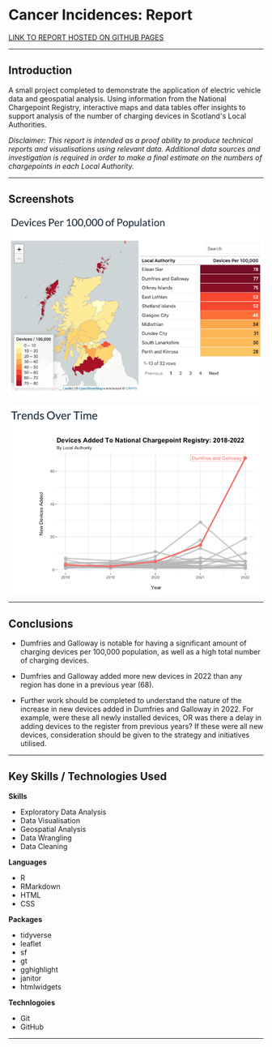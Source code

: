 # Cancer Incidences: Report

[LINK TO REPORT HOSTED ON GITHUB PAGES](https://stenhousestuart.github.io/ncr_report/)

------------------------------------------------------------------------

## Introduction

A small project completed to demonstrate the application of electric vehicle data and geospatial analysis. Using information from the National Chargepoint Registry, interactive maps and data tables offer insights to support analysis of the number of charging devices in Scotland's Local Authorities.

*Disclaimer: This report is intended as a proof ability to produce technical reports and visualisations using relevant data. Additional data sources and investigation is required in order to make a final estimate on the numbers of chargepoints in each Local Authority.*

------------------------------------------------------------------------

## Screenshots

![](images/geo.png)

![](images/trends_over_time.png)

------------------------------------------------------------------------

## Conclusions

- Dumfries and Galloway is notable for having a significant amount of charging devices per 100,000 population, as well as a high total number of charging devices.

- Dumfries and Galloway added more new devices in 2022 than any region has done in a previous year (68).

- Further work should be completed to understand the nature of the increase in new devices added in Dumfries and Galloway in 2022. For example, were these all newly installed devices, OR was there a delay in adding devices to the register from previous years? If these were all new devices, consideration should be given to the strategy and initiatives utilised.

------------------------------------------------------------------------

## Key Skills / Technologies Used

**Skills**

-   Exploratory Data Analysis
-   Data Visualisation
-   Geospatial Analysis
-   Data Wrangling
-   Data Cleaning

**Languages**

-   R
-   RMarkdown
-   HTML
-   CSS

**Packages**

- tidyverse
- leaflet
- sf
- gt
- gghighlight
- janitor
- htmlwidgets

**Technlogoies**

-   Git
-   GitHub

------------------------------------------------------------------------

